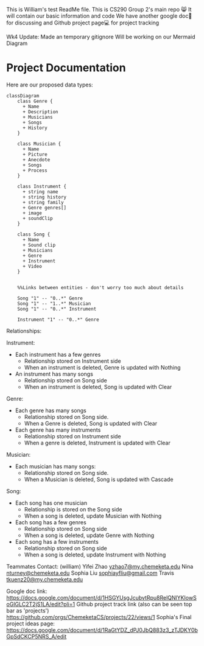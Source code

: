 This is William's test ReadMe file.
This is CS290 Group 2's main repo 😸
It will contain our basic information and code
We have another google doc📄 for discussing and Github project page💻 for project tracking

Wk4 Update: Made an temporary gitignore
    Will be working on our Mermaid Diagram

# Project Documentation
Here are our proposed data types:
```mermaid
classDiagram 
    class Genre {
      + Name
      + Description
      + Musicians
      + Songs
      + History
    }

    class Musician {
      + Name
      + Picture
      + Anecdote
      + Songs
      + Process
    }

    class Instrument {
      + string name
      + string history
      + string family
      + Genre genres[]
      + image
      + soundClip
    }

    class Song {
      + Name
      + Sound clip
      + Musicians
      + Genre
      + Instrument
      + Video
    }


    %%Links between entities - don't worry too much about details

    Song "1" -- "0..*" Genre
    Song "1" -- "1..*" Musician
    Song "1" -- "0..*" Instrument

    Instrument "1" -- "0..*" Genre
```
Relationships:

Instrument:
* Each instrument has a few genres
    * Relationship stored on Instrument side
    * When an instrument is deleted, Genre is updated with Nothing
* An instrument has many songs
    * Relationship stored on Song side
    * When an instrument is deleted, Song is updated with Clear
	
Genre:
* Each genre has many songs 
     * Relationship stored on Song side.
    * When a Genre is deleted, Song is updated with Clear
* Each genre has many instruments
    * Relationship stored on Instrument side
    * When a genre is deleted, Instrument is updated with Clear

Musician:
* Each musician has many songs:
    * Relationship stored on Song side.
    * When a Musician is deleted, Song is updated with Cascade

Song:
* Each song has one musician
    * Relationship is stored on the Song side
    * When a song is deleted, update Musician with Nothing
* Each song has a few genres
    * Relationship stored on Song side
    * When a song is deleted, update Genre with Nothing
* Each song has a few instruments
    * Relationship stored on Song side
    * When a song is deleted, update Instrument with Nothing

Teammates Contact:
(william) Yifei Zhao
yzhao7@my.chemeketa.edu
Nina
nturney@chemeketa.edu
Sophia Liu
sophiayfliu@gmail.com
Travis
tkuenz20@my.chemeketa.edu

Google doc link:
https://docs.google.com/document/d/1HSGYUsgJcubvtRpu8RelQNlYKIowSoGIGLC2T2jS1LA/edit?pli=1
Github project track link (also can be seen top bar as 'projects')
https://github.com/orgs/ChemeketaCS/projects/22/views/1
Sophia's Final project ideas page:
https://docs.google.com/document/d/1RaGtYDZ_dPJ0JbQ883z3_zTJDKY0bGpSdCKCP5NRS_A/edit
